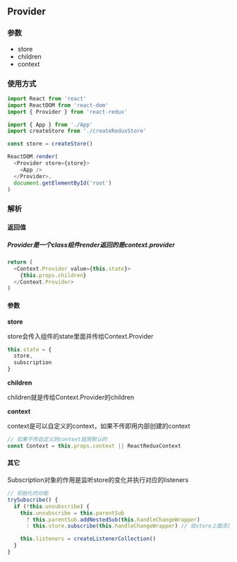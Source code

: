 ## Provider
### 参数
- store
- children
- context
### 使用方式
```js
import React from 'react'
import ReactDOM from 'react-dom'
import { Provider } from 'react-redux'

import { App } from './App'
import createStore from './createReduxStore'

const store = createStore()

ReactDOM.render(
  <Provider store={store}>
    <App />
  </Provider>,
  document.getElementById('root')
)
```
### 解析
#### 返回值
##### Provider是一个class组件render返回的是context.provider
```js
return (
  <Context.Provider value={this.state}>
    {this.props.children}
  </Context.Provider>
)
```
#### 参数
**store**

  store会传入组件的state里面并传给Context.Provider
  ```js
  this.state = {
    store,
    subscription
  }
  ```

**children** 

  children就是传给Context.Provider的children

**context** 

  context是可以自定义的context，如果不传即用内部创建的context
  ```js
  // 如果不传自定义的context就用默认的
  const Context = this.props.context || ReactReduxContext
  ```

#### 其它
Subscription对象的作用是监听store的变化并执行对应的listeners
```js
// 初始化的功能
trySubscribe() {
  if (!this.unsubscribe) {
    this.unsubscribe = this.parentSub
      ? this.parentSub.addNestedSub(this.handleChangeWrapper)
      : this.store.subscribe(this.handleChangeWrapper) // 给store上面添加了一个观察者，当store改变会执行所有listeners

    this.listeners = createListenerCollection()
  }
}
``` 
